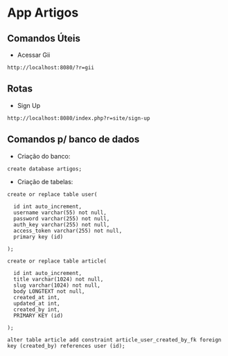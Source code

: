 # App Artigos

## Comandos Úteis

- Acessar Gii

`http://localhost:8080/?r=gii`

## Rotas

- Sign Up

`http://localhost:8080/index.php?r=site/sign-up`

## Comandos p/ banco de dados

- Criação do banco:

`create database artigos;`

- Criação de tabelas:

```
create or replace table user(

  id int auto_increment,
  username varchar(55) not null,
  password varchar(255) not null,
  auth_key varchar(255) not null,
  access_token varchar(255) not null,
  primary key (id)

);
```

```
create or replace table article(

  id int auto_increment,
  title varchar(1024) not null,
  slug varchar(1024) not null,
  body LONGTEXT not null,
  created_at int,
  updated_at int,
  created_by int,
  PRIMARY KEY (id)
	
);    
```

`alter table article
	add constraint article_user_created_by_fk
  	foreign key (created_by) references user (id);`
    










